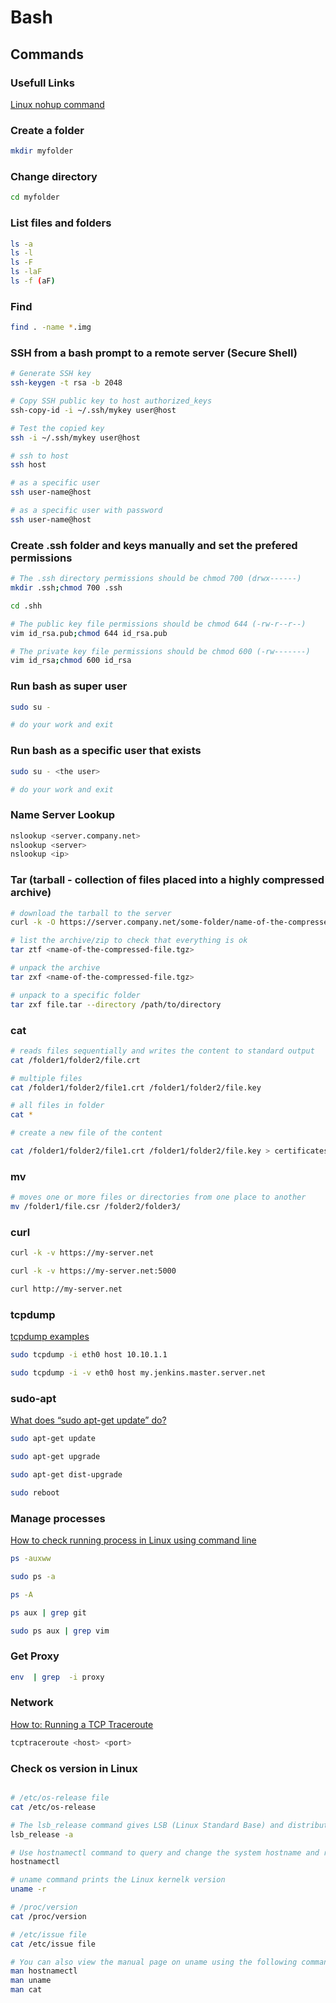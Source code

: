 # Bash

## Commands

### Usefull Links

[Linux nohup command](https://www.computerhope.com/unix/unohup.htm)

### Create a folder

```bash
mkdir myfolder
```

### Change directory

```bash
cd myfolder
```

### List files and folders

```bash
ls -a
ls -l
ls -F
ls -laF
ls -f (aF)
```

### Find

```bash
find . -name *.img
```

### SSH from a bash prompt to a remote server (Secure Shell)

```bash
# Generate SSH key
ssh-keygen -t rsa -b 2048

# Copy SSH public key to host authorized_keys
ssh-copy-id -i ~/.ssh/mykey user@host

# Test the copied key
ssh -i ~/.ssh/mykey user@host

# ssh to host
ssh host

# as a specific user
ssh user-name@host

# as a specific user with password
ssh user-name@host
```

### Create .ssh folder and keys manually and set the prefered permissions

```bash
# The .ssh directory permissions should be chmod 700 (drwx------)
mkdir .ssh;chmod 700 .ssh

cd .shh

# The public key file permissions should be chmod 644 (-rw-r--r--)
vim id_rsa.pub;chmod 644 id_rsa.pub

# The private key file permissions should be chmod 600 (-rw-------)
vim id_rsa;chmod 600 id_rsa
```

### Run bash as super user

```bash
sudo su -

# do your work and exit
```

### Run bash as a specific user that exists

```bash
sudo su - <the user>

# do your work and exit
```

### Name Server Lookup

```bash
nslookup <server.company.net>
nslookup <server>
nslookup <ip>
```

### Tar (tarball - collection of files placed into a highly compressed archive)

```bash
# download the tarball to the server
curl -k -O https://server.company.net/some-folder/name-of-the-compressed-file.tgz

# list the archive/zip to check that everything is ok
tar ztf <name-of-the-compressed-file.tgz>

# unpack the archive  
tar zxf <name-of-the-compressed-file.tgz>

# unpack to a specific folder
tar zxf file.tar --directory /path/to/directory
```

### cat

```bash
# reads files sequentially and writes the content to standard output
cat /folder1/folder2/file.crt

# multiple files
cat /folder1/folder2/file1.crt /folder1/folder2/file.key

# all files in folder
cat *

# create a new file of the content

cat /folder1/folder2/file1.crt /folder1/folder2/file.key > certificates.pem
```

### mv

```bash
# moves one or more files or directories from one place to another
mv /folder1/file.csr /folder2/folder3/

```

### curl

```bash
curl -k -v https://my-server.net

curl -k -v https://my-server.net:5000

curl http://my-server.net
```

### tcpdump

[tcpdump examples](https://hackertarget.com/tcpdump-examples/)

```bash
sudo tcpdump -i eth0 host 10.10.1.1

sudo tcpdump -i -v eth0 host my.jenkins.master.server.net
```

### sudo-apt

[What does “sudo apt-get update” do?](https://askubuntu.com/questions/222348/what-does-sudo-apt-get-update-do)

```bash
sudo apt-get update

sudo apt-get upgrade

sudo apt-get dist-upgrade

sudo reboot
```

### Manage processes

[How to check running process in Linux using command line](https://www.cyberciti.biz/faq/how-to-check-running-process-in-linux-using-command-line/)

```bash
ps -auxww

sudo ps -a

ps -A

ps aux | grep git

sudo ps aux | grep vim

```

### Get Proxy

```bash
env  | grep  -i proxy
```

### Network

[How to: Running a TCP Traceroute](https://support.opendns.com/hc/en-us/articles/227989007-How-to-Running-a-TCP-Traceroute)

```bash
tcptraceroute <host> <port>
```

### Check os version in Linux

```bash

# /etc/os-release file
cat /etc/os-release

# The lsb_release command gives LSB (Linux Standard Base) and distribution-specific information on the CLI
lsb_release -a

# Use hostnamectl command to query and change the system hostname and related settings
hostnamectl

# uname command prints the Linux kernelk version
uname -r

# /proc/version
cat /proc/version

# /etc/issue file
cat /etc/issue file

# You can also view the manual page on uname using the following command:
man hostnamectl
man uname
man cat
```
